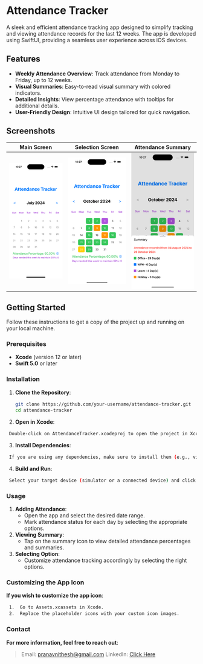 # Attendance Tracker

A sleek and efficient attendance tracking app designed to simplify tracking and viewing attendance records for the last 12 weeks. The app is developed using SwiftUI, providing a seamless user experience across iOS devices.

## Features

- **Weekly Attendance Overview**: Track attendance from Monday to Friday, up to 12 weeks.
- **Visual Summaries**: Easy-to-read visual summary with colored indicators.
- **Detailed Insights**: View percentage attendance with tooltips for additional details.
- **User-Friendly Design**: Intuitive UI design tailored for quick navigation.

## Screenshots

| Main Screen | Selection Screen | Attendance Summary |
|-------------|--------------------|----------|
| ![Main Screen](screenshots/main_screen.png) | ![Selection Screen](screenshots/summary_screen.png) | ![Attendance Summary](screenshots/settings_screen.png) |

## Getting Started

Follow these instructions to get a copy of the project up and running on your local machine.

### Prerequisites

- **Xcode** (version 12 or later)
- **Swift 5.0** or later

### Installation

1. **Clone the Repository**:
   ```bash
   git clone https://github.com/your-username/attendance-tracker.git
   cd attendance-tracker
   ```
2.	**Open in Xcode**:
   ```bash
	Double-click on AttendanceTracker.xcodeproj to open the project in Xcode.
   ```
3.	**Install Dependencies**:
   ```bash
	If you are using any dependencies, make sure to install them (e.g., via CocoaPods or Swift Package Manager). 
   ```
4.	**Build and Run**:
   ```bash
	Select your target device (simulator or a connected device) and click the Run button.
   ```

### Usage

1.	**Adding Attendance**:
	-	Open the app and select the desired date range.
	-	Mark attendance status for each day by selecting the appropriate options.
2.	**Viewing Summary**:
	-	Tap on the summary icon to view detailed attendance percentages and summaries.
3.	**Selecting Option**:
	-	Customize attendance tracking accordingly by selecting the right options.

### Customizing the App Icon

**If you wish to customize the app icon**:
   ```bash
	1.	Go to Assets.xcassets in Xcode.
	2.	Replace the placeholder icons with your custom icon images.
   ```
### Contact

**For more information, feel free to reach out**:
> Email: pranavnithesh@gmail.com
> LinkedIn: [Click Here](linkedin.com/in/pranavnithesh)


